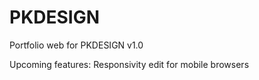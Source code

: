 # PKDESIGN

Portfolio web for PKDESIGN v1.0


Upcoming features:
Responsivity edit for mobile browsers